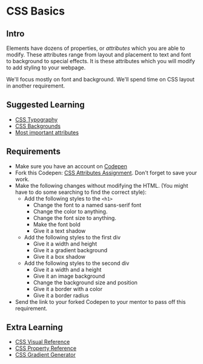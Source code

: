 # CSS Basics

## Intro

Elements have dozens of properties, or _attributes_ which you are able to modify. These attributes range from layout and placement to text and font to background to special effects. It is these attributes which you will modify to add styling to your webpage.

We'll focus mostly on font and background. We'll spend time on CSS layout in another requirement.

## Suggested Learning

- [CSS Typography](http://learn.shayhowe.com/html-css/working-with-typography/)
- [CSS Backgrounds](http://learn.shayhowe.com/html-css/setting-backgrounds-and-gradients/)
- [Most important attributes](https://zellwk.com/blog/9-important-css-properties-you-must-know/)

## Requirements

- Make sure you have an account on [Codepen](https://codepen.io)
- Fork this Codepen: [CSS Attributes Assignment](https://codepen.io/alexanderson1993/pen/qXdqXa?editors=1100). Don't forget to save your work.
- Make the following changes without modifying the HTML. (You might have to do some searching to find the correct style):
  - Add the following styles to the `<h1>`
    - Change the font to a named sans-serif font
    - Change the color to anything.
    - Change the font size to anything.
    - Make the font bold
    - Give it a text shadow
  - Add the following styles to the first div
    - Give it a width and height
    - Give it a gradient background
    - Give it a box shadow
  - Add the following styles to the second div
    - Give it a width and a height
    - Give it an image background 
    - Change the background size and position
    - Give it a border with a color
    - Give it a border radius
- Send the link to your forked Codepen to your mentor to pass off this requirement.

## Extra Learning

- [CSS Visual Reference](https://tympanus.net/codrops/css_reference/background/)
- [CSS Property Reference](https://www.w3schools.com/cssref/)
- [CSS Gradient Generator](http://www.colorzilla.com/gradient-editor/)
